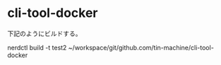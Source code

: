 # cli-tool-docker

下記のようにビルドする。

 nerdctl build -t test2 ~/workspace/git/github.com/tin-machine/cli-tool-docker

